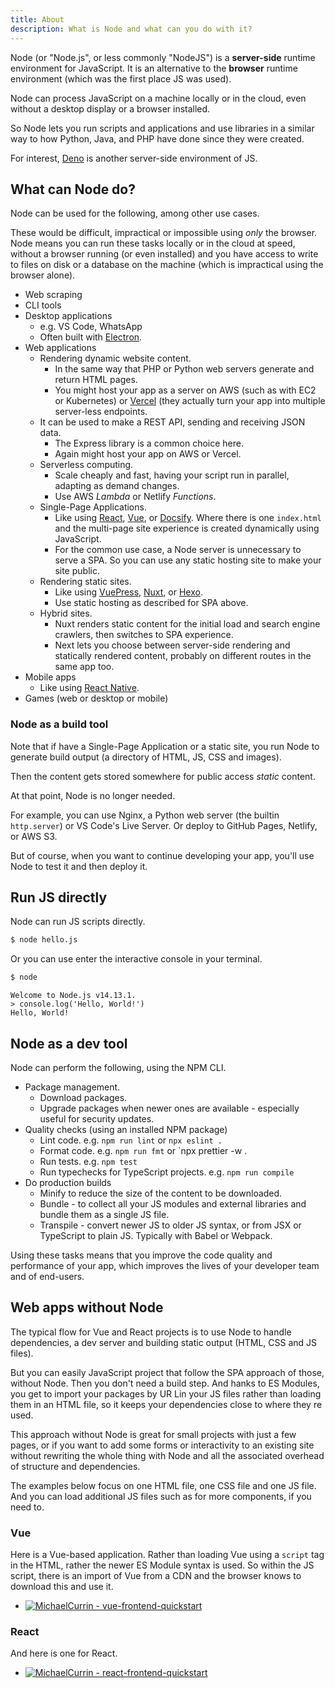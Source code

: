 ```yaml
---
title: About
description: What is Node and what can you do with it?
---
```


Node (or "Node.js", or less commonly "NodeJS") is a **server-side** runtime environment for JavaScript. It is an alternative to the **browser** runtime environment (which was the first place JS was used).

Node can process JavaScript on a machine locally or in the cloud, even without a desktop display or a browser installed.

So Node lets you run scripts and applications and use libraries in a similar way to how Python, Java, and PHP have done since they were created.

For interest, [Deno][] is another server-side environment of JS.

[Deno]: https://michaelcurrin.github.io/dev-resources/resources/javascript/deno/


## What can Node do?

Node can be used for the following, among other use cases. 

These would be difficult, impractical or impossible using _only_ the browser. Node means you can run these tasks locally or in the cloud at speed, without a browser running (or even installed) and you have access to write to files on disk or a database on the machine (which is impractical using the browser alone).

- Web scraping
- CLI tools
- Desktop applications
    - e.g. VS Code, WhatsApp
    - Often built with [Electron](https://michaelcurrin.github.io/dev-resources/resources/javascript/packages/electron/).
- Web applications
    - Rendering dynamic website content.
        - In the same way that PHP or Python web servers generate and return HTML pages.
        - You might host your app as a server on AWS (such as with EC2 or Kubernetes) or [Vercel](https://vercel.com/) (they actually turn your app into multiple server-less endpoints.
    - It can be used to make a REST API, sending and receiving JSON data.
        - The Express library is a common choice here.
        - Again might host your app on AWS or Vercel.
    - Serverless computing.
        - Scale cheaply and fast, having your script run in parallel, adapting as demand changes.
        - Use AWS _Lambda_ or Netlify _Functions_.
    - Single-Page Applications.
        - Like using [React][], [Vue][], or [Docsify][]. Where there is one `index.html` and the multi-page site experience is created dynamically using JavaScript.
        - For the common use case, a Node server is unnecessary to serve a SPA. So you can use any static hosting site to make your site public.
    - Rendering static sites.
        - Like using [VuePress][], [Nuxt][], or [Hexo][].
        - Use static hosting as described for SPA above.
    - Hybrid sites.
        - Nuxt renders static content for the initial load and search engine crawlers, then switches to SPA experience.
        - Next lets you choose between server-side rendering and statically rendered content, probably on different routes in the same app too.
- Mobile apps
    - Like using [React Native](https://michaelcurrin.github.io/dev-resources/resources/javascript/packages/react-native/).
- Games (web or desktop or mobile)

[React]: https://michaelcurrin.github.io/dev-resources/resources/javascript/packages/react
[Vue]: https://michaelcurrin.github.io/dev-resources/resources/javascript/packages/vue
[Docsify]: https://michaelcurrin.github.io/dev-resources/resources/javascript/packages/docsify/
[VuePress]: https://michaelcurrin.github.io/dev-resources/resources/javascript/packages/vuepress
[Nuxt]: https://michaelcurrin.github.io/dev-resources/resources/javascript/packages/nuxt/
[Hexo]: https://github.com/MichaelCurrin/hexo-quickstart

### Node as a build tool

Note that if have a Single-Page Application or a static site, you run Node to generate build output (a directory of HTML, JS, CSS and images).

Then the content gets stored somewhere for public access _static_ content.

At that point, Node is no longer needed.

For example, you can use Nginx, a Python web server (the builtin `http.server`) or VS Code's Live Server. Or deploy to GitHub Pages, Netlify, or AWS S3.

But of course, when you want to continue developing your app, you'll use Node to test it and then deploy it.


## Run JS directly

Node can run JS scripts directly.

```sh
$ node hello.js
```

Or you can use enter the interactive console in your terminal.

```sh
$ node
```
```
Welcome to Node.js v14.13.1.
> console.log('Hello, World!')
Hello, World!
```


## Node as a dev tool

Node can perform the following, using the NPM CLI.

- Package management.
    - Download packages.
    - Upgrade packages when newer ones are available - especially useful for security updates.
- Quality checks (using an installed NPM package)
    - Lint code. e.g. `npm run lint` or `npx eslint .`
    - Format code. e.g. `npm run fmt` or `npx prettier -w .
    - Run tests. e.g. `npm test`
    - Run typechecks for TypeScript projects. e.g. `npm run compile`
- Do production builds
    - Minify to reduce the size of the content to be downloaded.
    - Bundle - to collect all your JS modules and external libraries and bundle them as a single JS file.
    - Transpile - convert newer JS to older JS syntax, or from JSX or TypeScript to plain JS. Typically with Babel or Webpack.

Using these tasks means that you improve the code quality and performance of your app, which improves the lives of your developer team and of end-users.


## Web apps without Node

The typical flow for Vue and React projects is to use Node to handle dependencies, a dev server and building static output (HTML, CSS and JS files).

But you can easily JavaScript project that follow the SPA approach of those, without Node. Then you don't need a build step. And hanks to ES Modules, you get to import your packages by UR Lin your JS files rather than loading them in an HTML file, so it keeps your dependencies close to where they re used.

This approach without Node is great for small projects with just a few pages, or if you want to add some forms or interactivity to an existing site without rewriting the whole thing with Node and all the associated overhead of structure and dependencies.

The examples below focus on one HTML file, one CSS file and one JS file. And you can load additional JS files such as for more components, if you need to.

### Vue

Here is a Vue-based application. Rather than loading Vue using a `script` tag in the HTML, rather the newer ES Module syntax is used. So within the JS script, there is an import of Vue from a CDN and the browser knows to download this and use it.

- [![MichaelCurrin - vue-frontend-quickstart](https://img.shields.io/static/v1?label=MichaelCurrin&message=vue-frontend-quickstart&color=blue&logo=github)](https://github.com/MichaelCurrin/vue-frontend-quickstart)

### React

And here is one for React.

- [![MichaelCurrin - react-frontend-quickstart](https://img.shields.io/static/v1?label=MichaelCurrin&message=rect-frontend-quickstart&color=blue&logo=github)](https://github.com/MichaelCurrin/react-frontend-quickstart)
